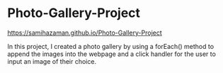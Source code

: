 # Photo-Gallery-Project
https://samihazaman.github.io/Photo-Gallery-Project

In this project, I created a photo gallery by using a forEach() method to append the images into the webpage and a click handler for the user to input an image of their choice.


